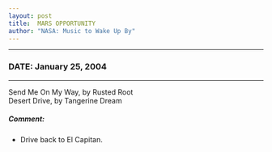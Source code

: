 ```yaml
---
layout: post
title:  MARS OPPORTUNITY
author: "NASA: Music to Wake Up By"
---
```


----
### DATE: January 25, 2004
----
Send Me On My Way, by Rusted Root<br />Desert Drive, by Tangerine Dream

##### Comment:
* Drive back to El Capitan.
